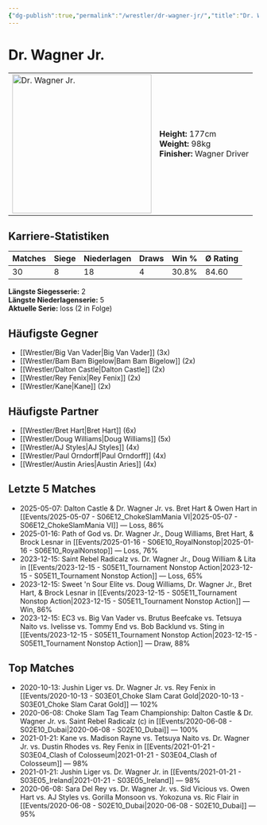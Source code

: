 ```yaml
---
{"dg-publish":true,"permalink":"/wrestler/dr-wagner-jr/","title":"Dr. Wagner Jr.","tags":["wrestler"],"noteIcon":""}
---
```



# Dr. Wagner Jr.

<table>
        <tr>
        <td><img src="https://github.com/CptSpaulding1980/choke-slam-wrestling/releases/download/images/Dr._Wagner_Jr..png" width="280" alt="Dr. Wagner Jr."></td>
        <td>
        <b>Height:</b> 177cm<br>
        <b>Weight:</b> 98kg<br>
        <b>Finisher:</b> Wagner Driver<br>
        </td>
        </tr>
        </table>
        

## Karriere-Statistiken

| Matches | Siege | Niederlagen | Draws | Win % | Ø Rating |
|---------|-------|-------------|-------|-------|-----------|
| 30 | 8 | 18 | 4 | 30.8% | 84.60 |

**Längste Siegesserie:** 2<br>**Längste Niederlagenserie:** 5<br>**Aktuelle Serie:** loss (2 in Folge)


## Häufigste Gegner
- [[Wrestler/Big Van Vader\|Big Van Vader]] (3x)
- [[Wrestler/Bam Bam Bigelow\|Bam Bam Bigelow]] (2x)
- [[Wrestler/Dalton Castle\|Dalton Castle]] (2x)
- [[Wrestler/Rey Fenix\|Rey Fenix]] (2x)
- [[Wrestler/Kane\|Kane]] (2x)

## Häufigste Partner
- [[Wrestler/Bret Hart\|Bret Hart]] (6x)
- [[Wrestler/Doug Williams\|Doug Williams]] (5x)
- [[Wrestler/AJ Styles\|AJ Styles]] (4x)
- [[Wrestler/Paul Orndorff\|Paul Orndorff]] (4x)
- [[Wrestler/Austin Aries\|Austin Aries]] (4x)

## Letzte 5 Matches
- 2025-05-07: Dalton Castle & Dr. Wagner Jr. vs. Bret Hart & Owen Hart in [[Events/2025-05-07 - S06E12_ChokeSlamMania VI\|2025-05-07 - S06E12_ChokeSlamMania VI]] — Loss, 86%
- 2025-01-16: Path of God vs. Dr. Wagner Jr., Doug Williams, Bret Hart, & Brock Lesnar in [[Events/2025-01-16 - S06E10_RoyalNonstop\|2025-01-16 - S06E10_RoyalNonstop]] — Loss, 76%
- 2023-12-15: Saint Rebel Radicalz vs. Dr. Wagner Jr., Doug William & Lita in [[Events/2023-12-15 - S05E11_Tournament Nonstop Action\|2023-12-15 - S05E11_Tournament Nonstop Action]] — Loss, 65%
- 2023-12-15: Sweet 'n Sour Elite vs. Doug Williams, Dr. Wagner Jr., Bret Hart, & Brock Lesnar in [[Events/2023-12-15 - S05E11_Tournament Nonstop Action\|2023-12-15 - S05E11_Tournament Nonstop Action]] — Win, 86%
- 2023-12-15: EC3 vs. Big Van Vader vs. Brutus Beefcake vs. Tetsuya Naito vs. Ivelisse vs. Tommy End vs. Bob Backlund vs. Sting in [[Events/2023-12-15 - S05E11_Tournament Nonstop Action\|2023-12-15 - S05E11_Tournament Nonstop Action]] — Draw, 88%

## Top Matches
- 2020-10-13: Jushin Liger vs. Dr. Wagner Jr. vs. Rey Fenix in [[Events/2020-10-13 - S03E01_Choke Slam Carat Gold\|2020-10-13 - S03E01_Choke Slam Carat Gold]] — 102%
- 2020-06-08: Choke Slam Tag Team Championship: Dalton Castle & Dr. Wagner Jr. vs. Saint Rebel Radicalz (c) in [[Events/2020-06-08 - S02E10_Dubai\|2020-06-08 - S02E10_Dubai]] — 100%
- 2021-01-21: Kane vs. Madison Rayne vs. Tetsuya Naito vs. Dr. Wagner Jr. vs. Dustin Rhodes vs. Rey Fenix in [[Events/2021-01-21 - S03E04_Clash of Colosseum\|2021-01-21 - S03E04_Clash of Colosseum]] — 98%
- 2021-01-21: Jushin Liger vs. Dr. Wagner Jr. in [[Events/2021-01-21 - S03E05_Ireland\|2021-01-21 - S03E05_Ireland]] — 98%
- 2020-06-08: Sara Del Rey vs. Dr. Wagner Jr. vs. Sid Vicious vs. Owen Hart vs. AJ Styles vs. Gorilla Monsoon vs. Yokozuna vs. Ric Flair in [[Events/2020-06-08 - S02E10_Dubai\|2020-06-08 - S02E10_Dubai]] — 95%
